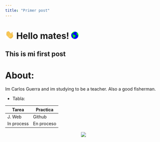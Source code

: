 ```yaml
---
title: "Primer post"
---
```

# <img src="https://raw.githubusercontent.com/ULL-MFP-AET-2122/static-generator-carlos-guerra-olivera-alu0100703535/master/assets/img/hellohand.gif" width="29px"> Hello mates!&nbsp;<img src="https://raw.githubusercontent.com/ULL-MFP-AET-2122/static-generator-carlos-guerra-olivera-alu0100703535/master/assets/img/worldspin.gif" width="24px">

## This is mi first post

# About: 
 Im Carlos Guerra and im studying to be a teacher.
 Also a good fisherman.
 
* Tabla:

| Tarea         | Practica    |
| ------------- | ----------- |
| J. Web        | Github      |
|In process     | En proceso  |

<p align="center" >  
  <a href="https://github.com/CGuerra2021/github-readme-stats"> 
<img  src="https://github-readme-stats.vercel.app/api?username=CGuerra2021&&show_icons=true&theme=radical"/>
  </a>
  </p>


